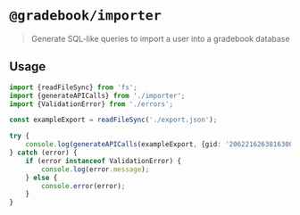 # `@gradebook/importer`

> Generate SQL-like queries to import a user into a gradebook database

## Usage

```ts
import {readFileSync} from 'fs';
import {generateAPICalls} from './importer';
import {ValidationError} from './errors';

const exampleExport = readFileSync('./export.json');

try {
	console.log(generateAPICalls(exampleExport, {gid: '206221626381630023572'}));
} catch (error) {
	if (error instanceof ValidationError) {
		console.log(error.message);
	} else {
		console.error(error);
	}
}
```
